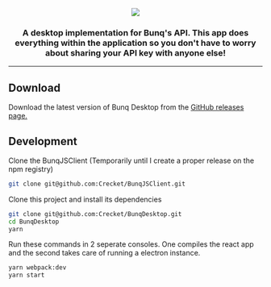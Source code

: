 <p align="center">
 <img align="center" src="https://user-images.githubusercontent.com/6953846/31667539-047c0916-b350-11e7-81ab-fff2535af83f.png" />
</p>
<h3 align="center">
A desktop implementation for Bunq's API. This app does everything within the application so you don't have to worry about 
sharing your API key with anyone else!</h3>

<hr/>   

## Download
Download the latest version of Bunq Desktop from the [GitHub releases page.](https://github.com/BunqCommunity/BunqDesktop/releases)

## Development
Clone the BunqJSClient (Temporarily until I create a proper release on the npm registry)
```bash
git clone git@github.com:Crecket/BunqJSClient.git
```
Clone this project and install its dependencies
```bash
git clone git@github.com:Crecket/BunqDesktop.git
cd BunqDesktop
yarn 
```
Run these commands in 2 seperate consoles. One compiles the react app and the second takes care of running a electron instance.
```bash
yarn webpack:dev
yarn start
```
